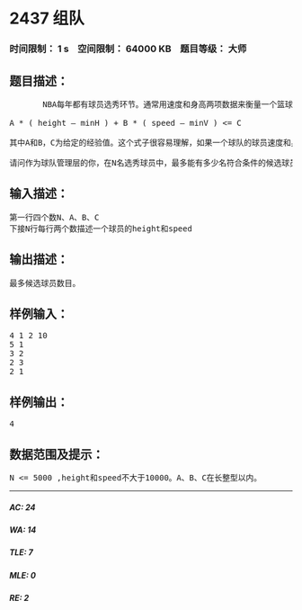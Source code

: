 # 2437 组队   
### 时间限制： 1 s&nbsp;&nbsp;&nbsp;&nbsp;空间限制： 64000 KB&nbsp;&nbsp;&nbsp;&nbsp;题目等级： 大师  
## 题目描述：  

<pre>
       NBA每年都有球员选秀环节。通常用速度和身高两项数据来衡量一个篮球运动员的基本素质。假如一支球队里速度最慢的球员速度为minV，身高最矮的球员高度为minH，那么这支球队的所有队员都应该满足:
 
A * ( height – minH ) + B * ( speed – minV ) <= C
 
其中A和B，C为给定的经验值。这个式子很容易理解，如果一个球队的球员速度和身高差距太大，会造成配合的不协调。
 
请问作为球队管理层的你，在N名选秀球员中，最多能有多少名符合条件的候选球员。
</pre>
  
  
## 输入描述：  

<pre>
第一行四个数N、A、B、C
下接N行每行两个数描述一个球员的height和speed
</pre>
  
  
## 输出描述：  

<pre>
最多候选球员数目。
</pre>
  
  
## 样例输入：  

<pre>
4 1 2 10
5 1
3 2
2 3
2 1
</pre>
  
  
## 样例输出：  

<pre>
4
</pre>
  
  
## 数据范围及提示：  

<pre>
N <= 5000 ,height和speed不大于10000。A、B、C在长整型以内。
</pre>
  
  
***  

##### AC: 24  
##### WA: 14  
##### TLE: 7  
##### MLE: 0  
##### RE: 2  
